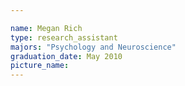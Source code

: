 ```yaml
---

name: Megan Rich
type: research_assistant
majors: "Psychology and Neuroscience"
graduation_date: May 2010
picture_name: 
---
```

    
    
